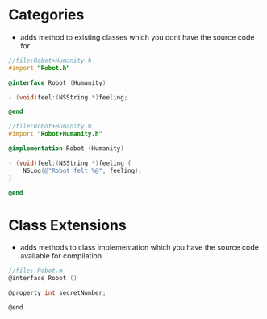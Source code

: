 # Categories
* adds method to existing classes which you dont have the source code for
```objectivec
//file:Robot+Humanity.h
#import "Robot.h"

@interface Robot (Humanity)

- (void)feel:(NSString *)feeling;

@end
```

```objectivec
//file:Robot+Humanity.m
#import "Robot+Humanity.h"

@implementation Robot (Humanity)

- (void)feel:(NSString *)feeling {
    NSLog(@"Robot felt %@", feeling);
}

@end
```

# Class Extensions
* adds methods to class implementation which you have the source code available for compilation
```c
//file: Robot.m
@interface Robot ()

@property int secretNumber;

@end
```
